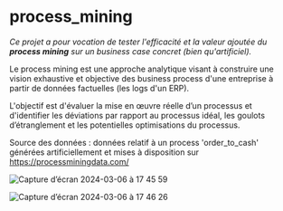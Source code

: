 # process_mining

*Ce projet a pour vocation de tester l'efficacité et la valeur ajoutée du **process mining** sur un business case concret (bien qu'artificiel).*

Le process mining est une approche analytique visant à construire une vision exhaustive et objective des business process d'une entreprise à partir de données factuelles (les logs d'un ERP).

L'objectif est d'évaluer la mise en œuvre réelle d’un processus et d'identifier les déviations par rapport au processus idéal, les goulots d’étranglement et les potentielles optimisations du processus.


Source des données : données relatif à un process 'order_to_cash' générées artificiellement et mises à disposition sur https://processminingdata.com/

![Capture d’écran 2024-03-06 à 17 45 59](https://github.com/estellec18/process_mining/assets/126951321/53760895-7f40-49f7-b44d-24c39c147014)

![Capture d’écran 2024-03-06 à 17 46 26](https://github.com/estellec18/process_mining/assets/126951321/c871c085-9c9c-4bbf-9900-8a127e39b77a)





